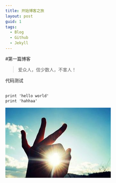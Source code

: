 ```yaml
---
title: 开始博客之旅
layout: post
guid: 1
tags:
  - Blog
  - Github
  - Jekyll
---
```



#第一篇博客
> 爱众人，信少数人，不害人！  

代码测试

<pre><code>
print 'hello world'
print 'hahhaa' 
</code></pre>

![My Blog](/media/files/2014/07/20/myblog.jpg)
